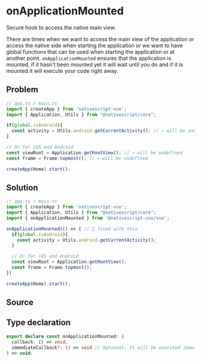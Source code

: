 <script setup>
import Source from '../../.vitepress/theme/components/Source.vue'
</script>

# onApplicationMounted

Secure hook to access the native main view.

There are times when we want to access the main view of the application or access the native side when starting the application or we want to have global functions that can be used when starting the application or at another point. `onApplicationMounted` ensures that the application is mounted, if it hasn't been mounted yet it will wait until you do and if it is mounted it will execute your code right away.

## Problem

```ts
// app.ts / main.ts
import { createApp } from 'nativescript-vue';
import { Application, Utils } from "@nativescript/core";

if(global.isAndroid){
  const activity = Utils.android.getCurrentActivity(); // 💀 will be undefined
}

// Or for iOS and Android
const viewRoot = Application.getRootView(); // 💀 will be undefined
const frame = Frame.topmost(); // 💀 will be undefined

createApp(Home).start();
```


## Solution

```ts
// app.ts / main.ts
import { createApp } from 'nativescript-vue';
import { Application, Utils } from "@nativescript/core";
import { onApplicationMounted } from '@nativescript-use/vue';

onApplicationMounted(() => { // 👏 fixed with this
  if(global.isAndroid){
    const activity = Utils.android.getCurrentActivity(); 
  }

  // Or for iOS and Android
  const viewRoot = Application.getRootView(); 
  const frame = Frame.topmost(); 
})

createApp(Home).start();
```


## Source
<Source source="onApplicationMounted"/>

## Type declaration
```ts
export declare const onApplicationMounted: (
  callback: () => void, 
  immediateCallback?: () => void // Optional. It will be executed immediately if the application is mounted, if it is not mounted it will not be called
) => void;

```
